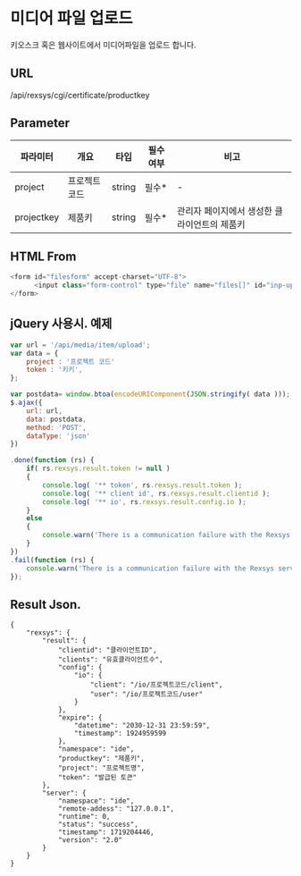 미디어 파일 업로드
==========================

키오스크 혹은 웹사이트에서 미디어파일을 업로드 합니다.

## URL

/api/rexsys/cgi/certificate/productkey

## Parameter

|파라미터|개요|타입|필수여부|비고|
|------|---|---|---|---|
|project|프로젝트 코드|string|필수*|-|
|projectkey|제품키|string|필수*|관리자 페이지에서 생성한 클라이언트의 제품키|

## HTML From 
```javascript
<form id="filesform" accept-charset="UTF-8">
      <input class="form-control" type="file" name="files[]" id="inp-upload-files" style="display:none;" accept=".jpg, .png, .gif, .mp3, .mp4, .webm" multiple>
</form>
```
## jQuery 사용시. 예제


```javascript
var url = '/api/media/item/upload';
var data = {
	project : '프로젝트 코드'
	token : '키키',
};

var postdata= window.btoa(encodeURIComponent(JSON.stringify( data )));
$.ajax({
	url: url,
	data: postdata,
	method: 'POST',
	dataType: 'json'
})

.done(function (rs) {
	if( rs.rexsys.result.token != null )
	{
		console.log( '** token', rs.rexsys.result.token );
		console.log( '** client id', rs.rexsys.result.clientid );
		console.log( '** io', rs.rexsys.result.config.io );
	}
	else
	{
		console.warn('There is a communication failure with the Rexsys server.');
	}
})
.fail(function (rs) {
	console.warn('There is a communication failure with the Rexsys server.');
});
```

## Result Json.

```
{
    "rexsys": {
        "result": {
            "clientid": "클라이언트ID",
            "clients": "유효클라이언트수",
            "config": {
                "io": {
                    "client": "/io/프로젝트코드/client",
                    "user": "/io/프로젝트코드/user"
                }
            },
            "expire": {
                "datetime": "2030-12-31 23:59:59",
                "timestamp": 1924959599
            },
            "namespace": "ide",
            "productkey": "제품키",
            "project": "프로젝트명",
            "token": "발급된 토큰"
        },
        "server": {
            "namespace": "ide",
            "remote-addess": "127.0.0.1",
            "runtime": 0,
            "status": "success",
            "timestamp": 1719204446,
            "version": "2.0"
        }
    }
}
```

